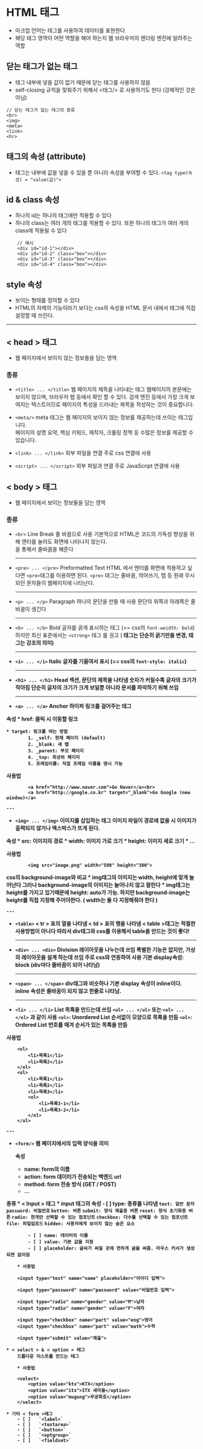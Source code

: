 # HTML 태그
* 마크업 언어는 태그를 사용하여 데이터를 표현한다
* 해당 태그 영역이 어떤 역할을 해야 하는지 웹 브라우저의 렌더링 엔진에 알려주는 역할

## 닫는 태그가 없는 태그
* 태그 내부에 넣을 값이 없기 때문에 닫는 태그를 사용하지 않음
* self-closing
		규칙을 맞춰주기 위해서 <태그/> 로 사용하기도 한다 (강제적인 것은 아님)
		
```
// 닫는 태그가 없는 태그의 종류
<br>
<img>
<meta>
<link>
<hr>
```

## 태그의 속성 (attribute)
* 태그는 내부에 값을 넣을 수 있을 뿐 아니라 속성을 부여할 수 있다.
`<tag type(속성) = "value(값)">`

## id & class 속성
* 하나의 id는 하나의 태그에만 적용할 수 있다
* 하나의 class는 여러 개의 태그를 적용할 수 있다. 또한 하나의 태그가 여러 개의 class에 적용될 수 있다
```
	// 예시
	<div id="id-1"></div>
	<div id="id-2" class="box"></div>
	<div id="id-3" class="box"></div>
	<div id="id-4" class="box"></div>
```

## style 속성
* 보이는 형태를 정의할 수 있다
* HTML의 자체의 기능이라기 보다는 css의 속성을 HTML 문서 내에서 태그에 직접 설정할 때 쓰인다.


- - - -

## < head > 태그
* 웹 페이지에서 보이지 않는 정보들을 담는 영역

### 종류
* `<title> ... </title>`
	웹 페이지의 제목을 나타내는 태그
	웹페이지의 본문에는 보이지 않으며, 브라우저 탭 등에서 확인 할 수 있다.
	검색 엔진 등에서 가장 크게 보여지는 텍스트이므로 페이지의 특성을 드러내는 제목을 작성하는 것이 중요합니다.
* `<meta/>`
	meta 태그는 웹 페이지의 보이지 않는 정보를 제공하는데 쓰이는 태그입니다.  
페이지의 설명 요약, 핵심 키워드, 제작자, 크롤링 정책 등 수많은 정보를 제공할 수 있습니다.
	
* `<link> ... </link>`
	외부 파일을 연결
	주로 css 연결에 사용

* `<script> ... </script>`
	외부 파일과 연결
	주로 JavaScript 연결에 사용

## < body > 태그
* 웹 페이지에서 보이는 정보들을 담는 영역

### 종류
* `<br>`
	Line Break
	줄 바꿈으로 사용
	기본적으로 HTML은 코드의 가독성 향상을 위해 엔터를 눌러도 화면에 나타나지 않는다. <br>을 통해서 줄바꿈을 해준다
	
	---
	
* `<pre> ... </pre>`
	Preformatted Text
	HTML	에서 엔터를 화면에 적용하고 싶다면 `<pre>`태그를 이용하면 된다.
	`<pre>` 태그는 줄바꿈, 띄어쓰기, 탭 등 원래 무시되던 문자들이 웹페이지에 나타난다.
	
	---
	
* `<p> ... </p>`
	Paragraph
	하나의 문단을 만들 때 사용
	문단의 위쪽과 아래쪽은 줄바꿈이 생긴다
	
	---
	
* `<b> ... </b>`
	Bold
	글자를 굵게 표시하는 태그 (== css의 `font-weidth: bold`)
	하지만 최신 표준에서는 `<strong>` 태그 를 권고
	(<b> 태그는 단순히 굵기만을 변경, <strong> 태그는 강조의 의미)
	
	---
	
* `<i> ... </i>`
	Italic
	글자를 기울여서 표시 (== css의 `font-style: italic`)

	---

* `<h1> ... </h1>`
	Head
	섹션, 문단의 제목을 나타냄
	숫자가 커질수록 글자의 크기가 작아짐
	단순히 글자의 크기가 크게 보일뿐 아니라 문서를 파악하기 위해 쓰임

	---

* `<a> ... </a>`
	Anchor
	하이퍼 링크를 걸어주는 태그
	
속성
	* href: 클릭 시 이동할 링크
	 
	* target: 링크를 여는 방법
			1. _self: 현재 페이지 (default)
			2. _blank: 새 탭
			3. _parent: 부모 페이지
			4. _top: 최상위 페이지
			5. 프레임이름: 직접 프레임 이름을 명시 가능
사용법
```
		<a href="http://www.naver.com">Go Naver</a><br>
		<a href="http://google.co.kr" target="_blank">Go Google (new window)</a>
```
		
	---
		
* `<img> ... </img>`
	이미지를 삽입하는 태그
	이미지 파일이 경로에 없을 시 이미지가 출력되지 않거나 엑스박스가 뜨게 된다.
	
속성
	* src: 이미지의 경로
	* width: 이미지 가로 크기
	* height: 이미지 세로 크기
	* ...
	
사용법
```
		<img src="image.png" width="500" height="300">
```

css의 background-image와 비교
	* img태그의 이미지는 width, height에 맞게 늘어난다
		그러나 background-image의 이미지는 늘어나지 않고 잘린다
	* img태그는 height를 가지고 있기때문에 height: auto가 가능.
		하지만 background-image는 height를 직접 지정해 주어야한다.
		( width는 둘 다 지정해줘야 한다 )
	
	---
	
* `<table>`
	< tr > 표의 열을 나타냄
	< td > 표의 행을 나타냄
	< table >태그는 적절한 사용방법이 아니다
	따라서 div태그와 css를 이용해서 table을 만드는 것이 좋다!
	
	---

* `<div> ... <div>`
	Division
	레이아웃을 나누는데 쓰임
	특별한 기능은 없지만, 가상의 레이아웃을 설계 하는데 쓰임
	주로 css와 연동하여 사용
	기본 display속성: block (div마다 줄바꿈이 되어 나타남)

	---

* `<span> ... </span>`
	div태그와 비슷하나 기본 display 속성이 inline이다.
	inline 속성은 줄바꿈이 되지 않고 한줄로 나타남.
		
	---

* `<li> ... </li>`
	List
	목록을 만드는데 쓰임
	`<ul> ... </ul>` 또는 `<ol> ... </ol>` 과 같이 사용
	`<ul>`: Unordered List 순서없이 모양으로 목록을 만듬
	`<ol>`: Ordered List 번호를 매겨 순서가 있는 목록을 만듬
	
사용법
```
	<ol>
		<li>목록1</li>
		<li>목록2</li>
	</ol>
	<ul>
		<li>목록1</li>
		<li>목록2</li>
		<li>목록3</li>
		<ol>
			<li>목록3-1</li>
			<li>목록3-2</li>
		</ol>
	</ul>
```

	---

* `<form/>`
	웹 페이지에서의 입력 양식을 의미
	
	속성
	* name: form의 이름
	* action: form 데이터가 전송되는 백엔드 url
	* method: form 전송 방식 (GET / POST)
	* ...


종류
	* < Input > 태그
		* input 태그의 속성
			- [ ] type: 종류를 나타냄
				`text: 일반 문자`
				`password: 비밀번호`
				`button: 버튼`
				`submit: 양식 제출용 버튼`
				`reset: 양식 초기화용 버튼`
				`radio: 한개만 선택할 수 있는 컴포넌트`
				`checkbox: 다수를 선택할 수 있는 컴포넌트`
				`file: 파일업로드`
				`hidden: 사용자에게 보이지 않는 숨은 요소`
				
				
			- [ ] name: 데이터의 이름
			- [ ] value: 기본 값을 지정
			- [ ] placeholder: 글씨가 써질 곳에 연하게 글을 써줌. 마우스 커서가 생성되면 없어짐
	
		* 사용법
```
	<input type="text" name="name" placeholder="아이디 입력">
```
```
	<input type="password" name="password" value="비밀번호 입력">
```	
```
	<input type="radio" name="gender" value="M">남자
	<input type="radio" name="gender" value="F">여자
```
```
	<input type="checkbox" name="part" value="eng">영어
	<input type="checkbox" name="part" value="math">수학
```	
```
	<input type="submit" value="제출">
```
	
	* < select > & < option > 태그
		드롭다운 리스트를 만드는 태그
		
		* 사용법
```
	<select>
		<option value="ktx">KTX</option>
		<option value="itx">ITX 새마을</option>
		<option value="mugung">무궁화호</option>
	</select>
```
		
	* 기타 < form >태그
		- [ ]   `<label>`
		- [ ]   `<textarea>`
		- [ ]   `<button>`
		- [ ]   `<optgroup>`
		- [ ]   `<fieldset>`